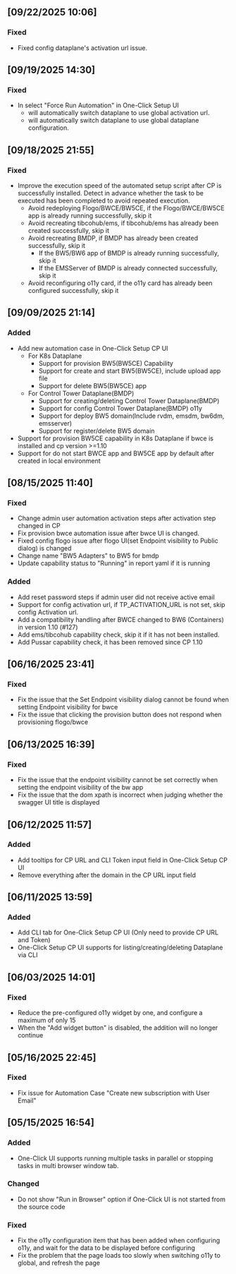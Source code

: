 ## [09/22/2025 10:06]
### Fixed
- Fixed config dataplane's activation url issue.

## [09/19/2025 14:30]
### Fixed
- In select "Force Run Automation" in One-Click Setup UI
  - will automatically switch dataplane to use global activation url.
  - will automatically switch dataplane to use global dataplane configuration.

## [09/18/2025 21:55]
### Fixed
- Improve the execution speed of the automated setup script after CP is successfully installed. Detect in advance whether the task to be executed has been completed to avoid repeated execution.
  - Avoid redeploying Flogo/BWCE/BW5CE, if the Flogo/BWCE/BW5CE app is already running successfully, skip it
  - Avoid recreating tibcohub/ems, if tibcohub/ems has already been created successfully, skip it
  - Avoid recreating BMDP, if BMDP has already been created successfully, skip it
    - If the BW5/BW6 app of BMDP is already running successfully, skip it
    - If the EMSServer of BMDP is already connected successfully, skip it
  - Avoid reconfiguring o11y card, if the o11y card has already been configured successfully, skip it

## [09/09/2025 21:14]
### Added
- Add new automation case in One-Click Setup CP UI
  - For K8s Dataplane
    - Support for provision BW5(BW5CE) Capability
    - Support for create and start BW5(BW5CE), include upload app file
    - Support for delete BW5(BW5CE) app
  - For Control Tower Dataplane(BMDP)
    - Support for creating/deleting Control Tower Dataplane(BMDP)
    - Support for config Control Tower Dataplane(BMDP) o11y
    - Support for deploy BW5 domain(Include rvdm, emsdm, bw6dm, emsserver)
    - Support for register/delete BW5 domain
- Support for provision BW5CE capability in K8s Dataplane if bwce is installed and cp version >=1.10
- Support for do not start BWCE app and BW5CE app by default after created in local environment

## [08/15/2025 11:40]
### Fixed
- Change admin user automation activation steps after activation step changed in CP
- Fix provision bwce automation issue after bwce UI is changed.
- Fixed config flogo issue after flogo UI(set Endpoint visibility to Public dialog) is changed
- Change name "BW5 Adapters" to BW5 for bmdp
- Update capability status to "Running" in report yaml if it is running

### Added
- Add reset password steps if admin user did not receive active email
- Support for config activation url, if TP_ACTIVATION_URL is not set, skip config Activation url.
- Add a compatibility handling after BWCE changed to BW6 (Containers) in version 1.10 (#127)
- Add ems/tibcohub capability check, skip it if it has not been installed.
- Add Pussar capability check, it has been removed since CP 1.10

## [06/16/2025 23:41]
### Fixed
- Fix the issue that the Set Endpoint visibility dialog cannot be found when setting Endpoint visibility for bwce
- Fix the issue that clicking the provision button does not respond when provisioning flogo/bwce

## [06/13/2025 16:39]
### Fixed
- Fix the issue that the endpoint visibility cannot be set correctly when setting the endpoint visibility of the bw app
- Fix the issue that the dom xpath is incorrect when judging whether the swagger UI title is displayed

## [06/12/2025 11:57]
### Added
- Add tooltips for CP URL and CLI Token input field in One-Click Setup CP UI
- Remove everything after the domain in the CP URL input field

## [06/11/2025 13:59]
### Added
- Add CLI tab for One-Click Setup CP UI (Only need to provide CP URL and Token)
- One-Click Setup CP UI supports for listing/creating/deleting Dataplane via CLI

## [06/03/2025 14:01]

### Fixed
- Reduce the pre-configured o11y widget by one, and configure a maximum of only 15
- When the "Add widget button" is disabled, the addition will no longer continue

## [05/16/2025 22:45]

### Fixed
- Fix issue for Automation Case "Create new subscription with User Email"


## [05/15/2025 16:54]

### Added
- One-Click UI supports running multiple tasks in parallel or stopping tasks in multi browser window tab.

### Changed
- Do not show "Run in Browser" option if One-Click UI is not started from the source code

### Fixed
- Fix the o11y configuration item that has been added when configuring o11y, and wait for the data to be displayed before configuring
- Fix the problem that the page loads too slowly when switching o11y to global, and refresh the page

